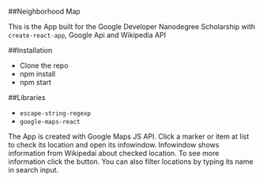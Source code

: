 ##Neighborhood Map

This is the App built for the Google Developer Nanodegree Scholarship with `create-react-app`, Google Api and Wikipedia API

##Installation
- Clone the repo
- npm install
- npm start

##Libraries
- `escape-string-regexp`
- `google-maps-react`


The App is created with Google Maps JS API. Click a marker or item at list to check its location and open its infowindow. Infowindow shows information from Wikipedai about checked location. To see more information click the button.
You can also filter locations by typing its name in search input.
